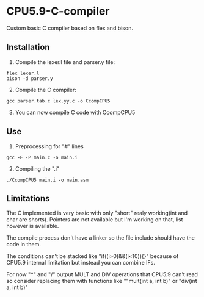 # CPU5.9-C-compiler
Custom basic C compiler based on flex and bison.

## Installation
1. Compile the lexer.l file and parser.y file: 
```
flex lexer.l
bison -d parser.y
```
2. Compile the C compiler:
```
gcc parser.tab.c lex.yy.c -o CcompCPU5
```
3. You can now compile C code with CcompCPU5
## Use
1. Preprocessing for "#" lines
```
gcc -E -P main.c -o main.i
```
2. Compiling the ".i"
```
./CcompCPU5 main.i -o main.asm
```
## Limitations
The C implemented is very basic with only "short" realy working(int and char are shorts).
Pointers are not available but I'm working on that, list however is available.

The compile process don't have a linker so the file include should have the code in them.

The conditions can't be stacked like "if((i>0)&&(i<10)){}" because of CPU5.9 internal limitation but instead you can combine IFs.

For now "*" and "/" output MULT and DIV operations that CPU5.9 can't read so consider replacing them with functions like ""mult(int a, int b)" or "div(int a, int b)"



